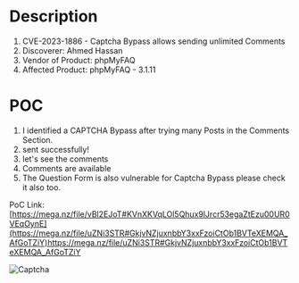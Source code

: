 # Description

1. CVE-2023-1886 - Captcha Bypass allows sending unlimited Comments
1. Discoverer: Ahmed Hassan
1. Vendor of Product: phpMyFAQ
1. Affected Product: phpMyFAQ - 3.1.11

# POC
1. I identified a CAPTCHA Bypass after trying many Posts in the Comments Section.
1. sent successfully!
1. let's see the comments
1. Comments are available
1. The Question Form is also vulnerable for Captcha Bypass please check it also too.


PoC Link: [https://mega.nz/file/vBl2EJoT#KVnXKVqLOl5Qhux9lJrcr53egaZtEzu00UR0VEqOynE](https://mega.nz/file/uZNi3STR#GkjvNZjuxnbbY3xxFzoiCtOb1BVTeXEMQA_AfGoTZiY)https://mega.nz/file/uZNi3STR#GkjvNZjuxnbbY3xxFzoiCtOb1BVTeXEMQA_AfGoTZiY

![Captcha](https://github.com/ahmedvienna/Vulnerabilities/assets/80028768/5929ecd0-2a7e-4890-bf04-ee3f36f2d23c)
